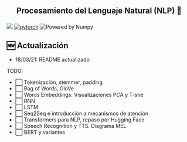 <h2 align="center">
<p>Procesamiento del Lenguaje Natural (NLP) 💬</p>
</h2>

[![](https://img.shields.io/pypi/pyversions/scikit-learn.svg)](https://www.python.org/)
[![pytorch](https://img.shields.io/badge/PyTorch-1.7-EE4C2C.svg?style=flat&logo=pytorch)](https://pytorch.org)
![Powered by Numpy](https://img.shields.io/badge/powered%20by-Numpy-blue.svg?style=flat&colorA=57BAF9&colorB=007D8A)



## 🆕 Actualización
- 18/03/21: README actualizado

 TODO:
- ⬜️ Tokenización, stemmer, padding
- ⬜️ Bag of Words, GloVe
- ⬜️ Words Embeddings: Visualizaciones PCA y T-sne
- ⬜️ RNN
- ⬜️ LSTM
- ⬜️ Seq2Seq e introducción a mecanismos de atención
- ⬜️ Transformers para NLP, repaso por Hugging Face 
- ⬜️ Speech Recognition y TTS. Diagrama MEL
- ⬜️ BERT y variantes


